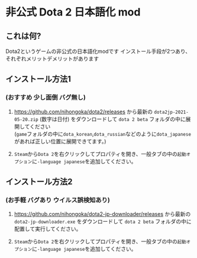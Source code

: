 # 非公式 Dota 2 日本語化 mod

## これは何?
Dota2というゲームの非公式の日本語化modです
インストール手段が2つあり、それぞれメリットデメリットがあります

## インストール方法1
### (おすすめ 少し面倒 バグ無し)

1. https://github.com/nihongoka/dota2/releases から最新の `dota2jp-2021-05-20.zip` (数字は日付) をダウンロードして `dota 2 beta` フォルダの中に展開してください  
(`game`フォルダの中に`dota_korean`,`dota_russian`などのように`dota_japanese`があれば正しい位置に展開できてます。)

1. `Steam`から`Dota 2`を右クリックしてプロパティを開き、一般タブの中の`起動オプション`に`-language japanese`を追加してください。

## インストール方法2
### (お手軽 バグあり ウイルス誤検知あり)

1. https://github.com/nihongoka/dota2-jp-downloader/releases から最新の `dota2-jp-downloader.exe` をダウンロードして `dota 2 beta` フォルダの中に配置して実行してください。

1. `Steam`から`Dota 2`を右クリックしてプロパティを開き、一般タブの中の`起動オプション`に`-language japanese`を追加してください。
